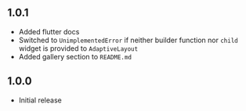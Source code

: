 ## 1.0.1

* Added flutter docs
* Switched to `UnimplementedError` if neither builder function nor `child` widget is provided to `AdaptiveLayout`
* Added gallery section to `README.md` 

## 1.0.0

* Initial release
